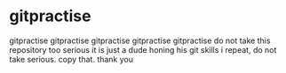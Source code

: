 # gitpractise
gitpractise
gitpractise
gitpractise
gitpractise
gitpractise
do not take this repository too serious
it is just a dude honing his git skills
i repeat, do not take serious.
copy that.
thank you

